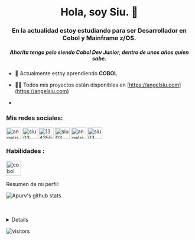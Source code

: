 <h1 align="center">Hola, soy Siu. 👋</h1>
<h3 align="center">En la actualidad estoy estudiando para ser Desarrollador en Cobol y Mainframe z/OS.</h3>
<h5 align="center">Ahorita tengo pelo siendo Cobol Dev Junior, dentro de unos años quien sabe.</h5>


- 🌱 Actualmente estoy aprendiendo **COBOL**

- 👨‍💻 Todos mis proyectos están disponibles en [https://angelsiu.com](https://angelsiu.com)

- 

<h3 align="left">Mis redes sociales:</h3>
<p align="left">
<a href="https://twitter.com/angelsiu9" target="blank"><img align="center" src="https://raw.githubusercontent.com/rahuldkjain/github-profile-readme-generator/master/src/images/icons/Social/twitter.svg" alt="angelsiu9" height="30" width="40" /></a>
<a href="https://linkedin.com/in/siu03" target="blank"><img align="center" src="https://raw.githubusercontent.com/rahuldkjain/github-profile-readme-generator/master/src/images/icons/Social/linked-in-alt.svg" alt="siu03" height="30" width="40" /></a>
<a href="https://stackoverflow.com/users/134355" target="blank"><img align="center" src="https://raw.githubusercontent.com/rahuldkjain/github-profile-readme-generator/master/src/images/icons/Social/stack-overflow.svg" alt="134355" height="30" width="40" /></a>
<a href="https://fb.com/siu03" target="blank"><img align="center" src="https://raw.githubusercontent.com/rahuldkjain/github-profile-readme-generator/master/src/images/icons/Social/facebook.svg" alt="siu03" height="30" width="40" /></a>
<a href="https://instagram.com/angelsiu03" target="blank"><img align="center" src="https://raw.githubusercontent.com/rahuldkjain/github-profile-readme-generator/master/src/images/icons/Social/instagram.svg" alt="angelsiu03" height="30" width="40" /></a>
<a href="https://dribbble.com/siu03" target="blank"><img align="center" src="https://raw.githubusercontent.com/rahuldkjain/github-profile-readme-generator/master/src/images/icons/Social/dribbble.svg" alt="siu03" height="30" width="40" /></a>
</p>

<h3 align="left">Habilidades :</h3>
<p align="left"> <a href="https://www.ibm.com/docs/es/i/7.3?topic=languages-cobol" target="_blank" rel="noreferrer"> <img src="https://i0.wp.com/borrowbits.com/wp-content/uploads/2013/07/cobol.gif" alt="cobol" width="40" height="40"/> </a> </p>


<div><p>Resumen de mi perfil: </p></div>

![Apurv's github stats](https://github-readme-stats.vercel.app/api?username=Siu03&show_icons=true)
<br />
<br />
<br />
<details>


![picture](https://raw.githubusercontent.com/saadeghi/saadeghi/master/dino.gif)
</details>

![visitors](https://visitor-badge.laobi.icu/badge?page_id=Siu03.Siu03)
